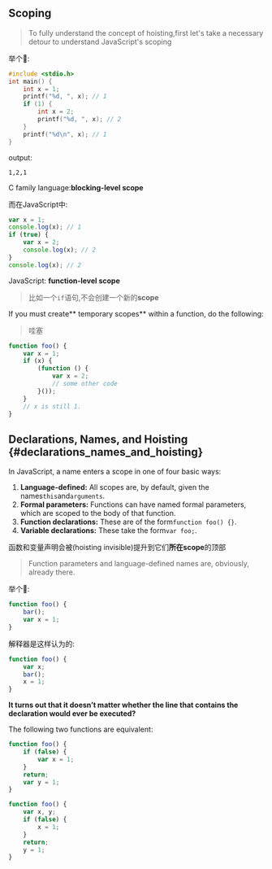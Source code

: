 ## Scoping

> To fully understand the concept of hoisting,first let's take a necessary detour to understand JavaScript's scoping



举个🌰:

```c
#include <stdio.h>
int main() {
	int x = 1;
	printf("%d, ", x); // 1
	if (1) {
		int x = 2;
		printf("%d, ", x); // 2
	}
	printf("%d\n", x); // 1
}
```

output:

`1,2,1`

C family language:**blocking-level scope**



而在JavaScript中:

```js
var x = 1;
console.log(x); // 1
if (true) {
	var x = 2;
	console.log(x); // 2
}
console.log(x); // 2
```



JavaScript: **function-level scope**

> 比如一个`if`语句,不会创建一个新的**scope**



If you must create** temporary scopes** within a function, do the following:

> 哇塞

```js
function foo() {
	var x = 1;
	if (x) {
		(function () {
			var x = 2;
			// some other code
		}());
	}
	// x is still 1.
}
```



## Declarations, Names, and Hoisting {#declarations_names_and_hoisting}

In JavaScript, a name enters a scope in one of four basic ways:

1. **Language-defined:**
   All scopes are, by default, given the names`this`and`arguments`.
2. **Formal parameters:**
   Functions can have named formal parameters, which are scoped to the body of that function.
3. **Function declarations:**
   These are of the form`function foo() {}`.
4. **Variable declarations:**
   These take the form`var foo;`.

函数和变量声明会被\(hoisting invisible\)提升到它们**所在scope**的顶部

> Function parameters and language-defined names are, obviously, already there.

举个🌰:

```js
function foo() {
	bar();
	var x = 1;
}
```

解释器是这样认为的:

```js
function foo() {
	var x;
	bar();
	x = 1;
}
```

**It turns out that it doesn’t matter whether the line that contains the declaration would ever be executed?**

 The following two functions are equivalent:

```js
function foo() {
	if (false) {
		var x = 1;
	}
	return;
	var y = 1;
}

function foo() {
	var x, y;
	if (false) {
		x = 1;
	}
	return;
	y = 1;
}
```



